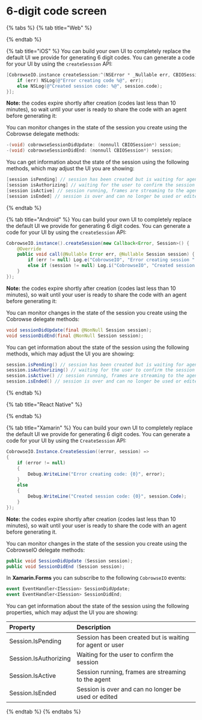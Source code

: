 # 6-digit code screen

{% tabs %}
{% tab title="Web" %}


{% endtab %}

{% tab title="iOS" %}
You can build your own UI to completely replace the default UI we provide for generating 6 digit codes. You can generate a code for your UI by using the `createSession` API:

```objectivec
[CobrowseIO.instance createSession:^(NSError * _Nullable err, CBIOSession * _Nullable session) {
    if (err) NSLog(@"Error creating code %@", err);
    else NSLog(@"Created session code: %@", session.code);
}];
```

**Note:** the codes expire shortly after creation \(codes last less than 10 minutes\), so wait until your user is ready to share the code with an agent before generating it:

You can monitor changes in the state of the session you create using the Cobrowse delegate methods:

```objectivec
-(void) cobrowseSessionDidUpdate: (nonnull CBIOSession*) session;
-(void) cobrowseSessionDidEnd: (nonnull CBIOSession*) session;
```

You can get information about the state of the session using the following methods, which may adjust the UI you are showing:

```objectivec
[session isPending] // session has been created but is waiting for agent or user
[session isAuthorizing] // waiting for the user to confirm the session
[session isActive] // session running, frames are streaming to the agent
[session isEnded] // session is over and can no longer be used or edited
```
{% endtab %}

{% tab title="Android" %}
You can build your own UI to completely replace the default UI we provide for generating 6 digit codes. You can generate a code for your UI by using the `createSession` API:

```java
CobrowseIO.instance().createSession(new Callback<Error, Session>() {
    @Override
    public void call(@Nullable Error err, @Nullable Session session) {
        if (err != null) Log.e("CobrowseIO", "Error creating session " + err.getMessage());
        else if (session != null) Log.i("CobrowseIO", "Created session code " + session.code());
    }
});
```

**Note:** the codes expire shortly after creation \(codes last less than 10 minutes\), so wait until your user is ready to share the code with an agent before generating it:

You can monitor changes in the state of the session you create using the Cobrowse delegate methods:

```java
void sessionDidUpdate(final @NonNull Session session);
void sessionDidEnd(final @NonNull Session session);
```

You can get information about the state of the session using the following methods, which may adjust the UI you are showing:

```java
session.isPending() // session has been created but is waiting for agent or user
session.isAuthorizing() // waiting for the user to confirm the session
session.isActive() // session running, frames are streaming to the agent
session.isEnded() // session is over and can no longer be used or edited
```
{% endtab %}

{% tab title="React Native" %}

{% endtab %}

{% tab title="Xamarin" %}
You can build your own UI to completely replace the default UI we provide for generating 6 digit codes. You can generate a code for your UI by using the `CreateSession` API:

```csharp
CobrowseIO.Instance.CreateSession((error, session) =>
{
    if (error != null)
    {
        Debug.WriteLine("Error creating code: {0}", error);
    }
    else
    {
        Debug.WriteLine("Created session code: {0}", session.Code);
    }
});
```

**Note:** the codes expire shortly after creation \(codes last less than 10 minutes\), so wait until your user is ready to share the code with an agent before generating it.

You can monitor changes in the state of the session you create using the CobrowseIO delegate methods:

```csharp
public void SessionDidUpdate (Session session);
public void SessionDidEnd (Session session);
```

In **Xamarin.Forms** you can subscribe to the following `CobrowseIO` events:

```csharp
event EventHandler<ISession> SessionDidUpdate;
event EventHandler<ISession> SessionDidEnd;
```

You can get information about the state of the session using the following properties, which may adjust the UI you are showing:

| Property | Description |
| :--- | :--- |
| Session.IsPending | Session has been created but is waiting for agent or user |
| Session.IsAuthorizing | Waiting for the user to confirm the session |
| Session.IsActive | Session running, frames are streaming to the agent |
| Session.IsEnded | Session is over and can no longer be used or edited |
{% endtab %}
{% endtabs %}
